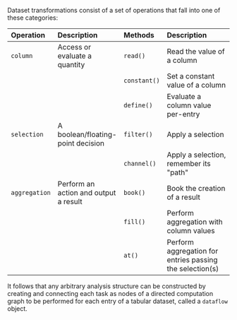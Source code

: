 Dataset transformations consist of a set of operations that fall into one of these categories:

<style>
table th:first-of-type {
    width: 15%;
}
table th:nth-of-type(2) {
    width: 20%;
}
table th:nth-of-type(3) {
    width: 15%;
}
table th:nth-of-type(4) {
    width: 40%;
}
</style>

| Operation | Description | Methods | Description |
| :------------ | :------------------------------------ | :------------ | :------------------------------------ |
| `column` | Access or evaluate a quantity | `read()` | Read the value of a column |
| | | `constant()` | Set a constant value of a column |
| | | `define()` | Evaluate a column value per-entry |
| `selection` | A boolean/floating-point decision | `filter()` | Apply a selection | 
| | | `channel()` | Apply a selection, remember its "path" |
| `aggregation` | Perform an action and output a result | `book()` | Book the creation of a result |
| | | `fill()` | Perform aggregation with column values |
| | | `at()` | Perform aggregation for entries passing the selection(s) |

It follows that any arbitrary analysis structure can be constructed by creating and connecting each task as nodes of a directed computation graph to be performed for each entry of a tabular dataset, called a `dataflow` object.